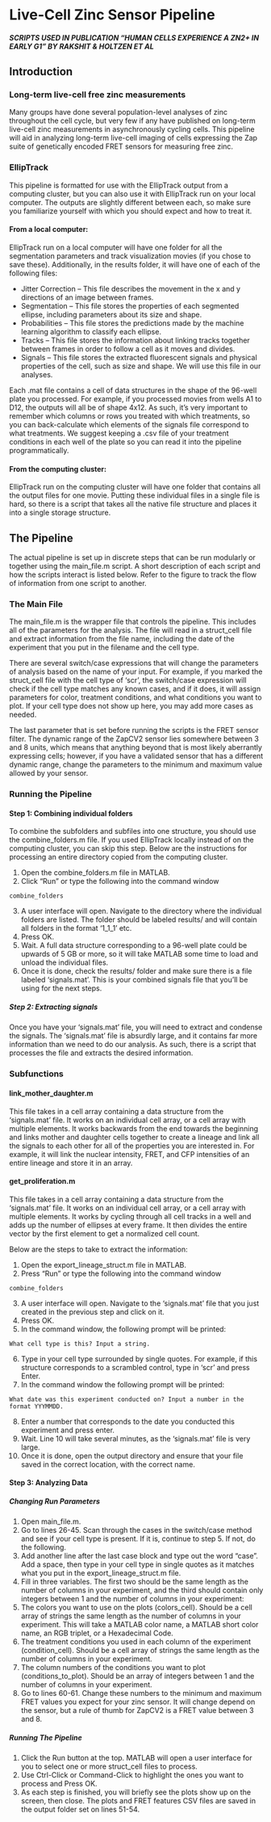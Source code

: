 # Live-Cell Zinc Sensor Pipeline
##### SCRIPTS USED IN PUBLICATION “HUMAN CELLS EXPERIENCE A ZN2+ IN EARLY G1” BY RAKSHIT & HOLTZEN ET AL
## Introduction
### Long-term live-cell free zinc measurements
Many groups have done several population-level analyses of zinc throughout the cell cycle, but very few if any have published on long-term live-cell zinc measurements in asynchronously cycling cells. This pipeline will aid in analyzing long-term live-cell imaging of cells expressing the Zap suite of genetically encoded FRET sensors for measuring free zinc.
### EllipTrack
This pipeline is formatted for use with the EllipTrack output from a computing cluster, but you can also use it with EllipTrack run on your local computer. The outputs are slightly different between each, so make sure you familiarize yourself with which you should expect and how to treat it.
#### From a local computer:
EllipTrack run on a local computer will have one folder for all the segmentation parameters and track visualization movies (if you chose to save these). Additionally, in the results folder, it will have one of each of the following files:
-	Jitter Correction – This file describes the movement in the x and y directions of an image between frames.
-	Segmentation – This file stores the properties of each segmented ellipse, including parameters about its size and shape.
-	Probabilities – This file stores the predictions made by the machine learning algorithm to classify each ellipse.
-	Tracks – This file stores the information about linking tracks together between frames in order to follow a cell as it moves and divides.
-	Signals – This file stores the extracted fluorescent signals and physical properties of the cell, such as size and shape. We will use this file in our analyses.

Each .mat file contains a cell of data structures in the shape of the 96-well plate you processed. For example, if you processed movies from wells A1 to D12, the outputs will all be of shape 4x12. As such, it’s very important to remember which columns or rows you treated with which treatments, so you can back-calculate which elements of the signals file correspond to what treatments. We suggest keeping a .csv file of your treatment conditions in each well of the plate so you can read it into the pipeline programmatically.
#### From the computing cluster:
EllipTrack run on the computing cluster will have one folder that contains all the output files for one movie. Putting these individual files in a single file is hard, so there is a script that takes all the native file structure and places it into a single storage structure.
## The Pipeline
The actual pipeline is set up in discrete steps that can be run modularly or together using the main_file.m script. A short description of each script and how the scripts interact is listed below. Refer to the figure to track the flow of information from one script to another.
### The Main File
The main_file.m is the wrapper file that controls the pipeline. This includes all of the parameters for the analysis. The file will read in a struct_cell file and extract information from the file name, including the date of the experiment that you put in the filename and the cell type.

There are several switch/case expressions that will change the parameters of analysis based on the name of your input. For example, if you marked the struct_cell file with the cell type of ‘scr’, the switch/case expression will check if the cell type matches any known cases, and if it does, it will assign parameters for color, treatment conditions, and what conditions you want to plot. If your cell type does not show up here, you may add more cases as needed.

The last parameter that is set before running the scripts is the FRET sensor filter. The dynamic range of the ZapCV2 sensor lies somewhere between 3 and 8 units, which means that anything beyond that is most likely aberrantly expressing cells; however, if you have a validated sensor that has a different dynamic range, change the parameters to the minimum and maximum value allowed by your sensor.
### Running the Pipeline
#### Step 1: Combining individual folders
To combine the subfolders and subfiles into one structure, you should use the combine_folders.m file. If you used EllipTrack locally instead of on the computing cluster, you can skip this step. Below are the instructions for processing an entire directory copied from the computing cluster.
1.	Open the combine_folders.m file in MATLAB.
2.	Click “Run” or type the following into the command window

`combine_folders`

3.	A user interface will open. Navigate to the directory where the individual folders are listed. The folder should be labeled results/ and will contain all folders in the format ‘1_1_1’ etc.
4.	Press OK.
5.	Wait. A full data structure corresponding to a 96-well plate could be upwards of 5 GB or more, so it will take MATLAB some time to load and unload the individual files.
6.	Once it is done, check the results/ folder and make sure there is a file labeled ‘signals.mat’. This is your combined signals file that you’ll be using for the next steps.
##### Step 2: Extracting signals
Once you have your ‘signals.mat’ file, you will need to extract and condense the signals. The ‘signals.mat’ file is absurdly large, and it contains far more information than we need to do our analysis. As such, there is a script that processes the file and extracts the desired information.
### Subfunctions
#### link_mother_daughter.m
This file takes in a cell array containing a data structure from the ‘signals.mat’ file. It works on an individual cell array, or a cell array with multiple elements. It works backwards from the end towards the beginning and links mother and daughter cells together to create a lineage and link all the signals to each other for all of the properties you are interested in. For example, it will link the nuclear intensity, FRET, and CFP intensities of an entire lineage and store it in an array.
#### get_proliferation.m
This file takes in a cell array containing a data structure from the ‘signals.mat’ file. It works on an individual cell array, or a cell array with multiple elements. It works by cycling through all cell tracks in a well and adds up the number of ellipses at every frame. It then divides the entire vector by the first element to get a normalized cell count.

Below are the steps to take to extract the information:
1.	Open the export_lineage_struct.m file in MATLAB.
2.	Press “Run” or type the following into the command window

`combine_folders`

3.	A user interface will open. Navigate to the ‘signals.mat’ file that you just created in the previous step and click on it.
4.	Press OK.
5.	In the command window, the following prompt will be printed:

`What cell type is this? Input a string.`

6.	Type in your cell type surrounded by single quotes. For example, if this structure corresponds to a scrambled control, type in ‘scr’ and press Enter.
7.	In the command window the following prompt will be printed:

`What date was this experiment conducted on? Input a number in the format YYYMMDD.`

8.	Enter a number that corresponds to the date you conducted this experiment and press enter.
9.	Wait. Line 10 will take several minutes, as the ‘signals.mat’ file is very large.
10.	Once it is done, open the output directory and ensure that your file saved in the correct location, with the correct name.
#### Step 3: Analyzing Data
##### Changing Run Parameters
1.	Open main_file.m.
2.	Go to lines 26-45. Scan through the cases in the switch/case method and see if your cell type is present. If it is, continue to step 5. If not, do the following.
3.	Add another line after the last case block and type out the word “case”. Add a space, then type in your cell type in single quotes as it matches what you put in the export_lineage_struct.m file.
4.	Fill in three variables. The first two should be the same length as the number of columns in your experiment, and the third should contain only integers between 1 and the number of columns in your experiment:
5.	The colors you want to use on the plots (colors_cell). Should be a cell array of strings the same length as the number of columns in your experiment. This will take a MATLAB color name, a MATLAB short color name, an RGB triplet, or a Hexadecimal Code.
6.	The treatment conditions you used in each column of the experiment (condition_cell). Should be a cell array of strings the same length as the number of columns in your experiment.
7.	The column numbers of the conditions you want to plot (conditions_to_plot). Should be an array of integers between 1 and the number of columns in your experiment.
8.	Go to lines 60-61. Change these numbers to the minimum and maximum FRET values you expect for your zinc sensor. It will change depend on the sensor, but a rule of thumb for ZapCV2 is a FRET value between 3 and 8.
##### Running The Pipeline
1.	Click the Run button at the top. MATLAB will open a user interface for you to select one or more struct_cell files to process.
2.	Use Ctrl-Click or Command-Click to highlight the ones you want to process and Press OK.
3.	As each step is finished, you will briefly see the plots show up on the screen, then close. The plots and FRET features CSV files are saved in the output folder set on lines 51-54.
